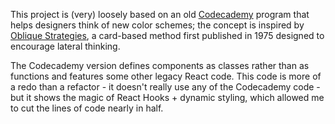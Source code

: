 This project is (very) loosely based on an old [Codecademy](https://www.codecademy.com/courses/learn-react-introduction/projects/random-color) program that helps designers think of new color schemes; the concept is inspired by [Oblique Strategies](https://en.wikipedia.org/wiki/Oblique_Strategies), a card-based method first published in 1975 designed to encourage lateral thinking.

The Codecademy version defines components as classes rather than as functions and features some other legacy React code. This code is more of a redo than a refactor - it doesn't really use any of the Codecademy code - but it shows the magic of React Hooks + dynamic styling, which allowed me to cut the lines of code nearly in half.
